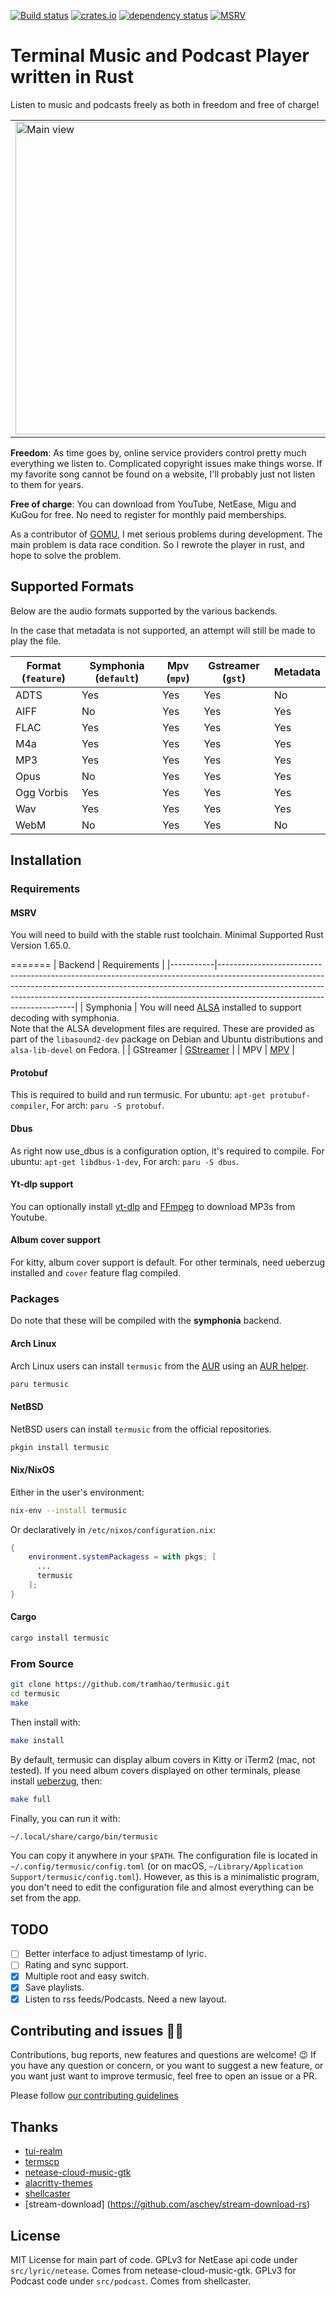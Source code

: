 [![Build status](https://github.com/tramhao/termusic/actions/workflows/build.yml/badge.svg)](https://github.com/tramhao/termusic/actions)
[![crates.io](https://img.shields.io/crates/v/termusic.svg)](https://crates.io/crates/termusic)
[![dependency status](https://deps.rs/repo/github/tramhao/termusic/status.svg)](https://deps.rs/repo/github/tramhao/termusic)
[![MSRV](https://img.shields.io/badge/MSRV-1.65-blue)](https://blog.rust-lang.org/2022/11/03/Rust-1.65.0.html)
# Terminal Music and Podcast Player written in Rust

Listen to music and podcasts freely as both in freedom and free of charge!

<table>
    <tr>
        <td>
            <img src="https://github.com/tramhao/termusic/blob/master/screenshots/main.png?raw=true" alt="Main view" style="width: 500px;"/>
        </td>
        <td>
            <img src="https://github.com/tramhao/termusic/blob/master/screenshots/tageditor.png?raw=true" alt="Tag editor" style="width: 500px;"/>
        </td>
    </tr>
</table>

**Freedom**: As time goes by, online service providers control pretty much everything we listen to.
Complicated copyright issues make things worse. If my favorite song cannot be found on a website, 
I'll probably just not listen to them for years.

**Free of charge**: You can download from YouTube, NetEase, Migu and KuGou for free. No need to 
register for monthly paid memberships.

As a contributor of [GOMU](https://github.com/issadarkthing/gomu), I met serious problems during 
development. The main problem is data race condition. So I rewrote the player in rust, and hope to
solve the problem.

## Supported Formats

Below are the audio formats supported by the various backends.

In the case that metadata is not supported, an attempt will still be made to play the file.

| Format (`feature`) | Symphonia (`default`) | Mpv (`mpv`) | Gstreamer (`gst`) | Metadata |
|--------------------|-----------------------|-------------|-------------------|----------|
| ADTS               | Yes                   | Yes         | Yes               | No       |
| AIFF               | No                    | Yes         | Yes               | Yes      |
| FLAC               | Yes                   | Yes         | Yes               | Yes      |
| M4a                | Yes                   | Yes         | Yes               | Yes      |
| MP3                | Yes                   | Yes         | Yes               | Yes      |
| Opus               | No                    | Yes         | Yes               | Yes      |
| Ogg Vorbis         | Yes                   | Yes         | Yes               | Yes      |
| Wav                | Yes                   | Yes         | Yes               | Yes      |
| WebM               | No                    | Yes         | Yes               | No       |

## Installation

### Requirements

#### MSRV
You will need to build with the stable rust toolchain. Minimal Supported Rust Version 1.65.0.


=======
| Backend   | Requirements                                                                                                                                                                                                                                                                       |
|-----------|------------------------------------------------------------------------------------------------------------------------------------------------------------------------------------------------------------------------------------------------------------------------------------|
| Symphonia | You will need [ALSA](https://alsa-project.org) installed to support decoding with symphonia.<br />Note that the ALSA development files are required. These are provided as part of the `libasound2-dev` package on Debian and Ubuntu distributions and `alsa-lib-devel` on Fedora. |
| GStreamer | [GStreamer](https://gstreamer.freedesktop.org)                                                                                                                                                                                                                                     |
| MPV       | [MPV](https://mpv.io/)                                                                                                                                                                                                                                                             |

#### Protobuf

This is required to build and run termusic. For ubuntu: `apt-get protubuf-compiler`, For arch: `paru -S protobuf`.

#### Dbus

As right now use_dbus is a configuration option, it's required to compile. For ubuntu: `apt-get libdbus-1-dev`, For arch: `paru -S dbus`.

#### Yt-dlp support

You can optionally install [yt-dlp](https://github.com/yt-dlp/yt-dlp/) and [FFmpeg](https://www.ffmpeg.org/download.html) to download MP3s from Youtube.

#### Album cover support

For kitty, album cover support is default. For other terminals, need ueberzug installed and `cover` feature flag compiled.

### Packages

Do note that these will be compiled with the **symphonia** backend.

#### Arch Linux

Arch Linux users can install `termusic` from the [AUR](https://aur.archlinux.org/) using an [AUR helper](https://wiki.archlinux.org/index.php/AUR_helpers).

```bash
paru termusic
```

#### NetBSD

NetBSD users can install `termusic` from the official repositories.

```bash
pkgin install termusic
```
#### Nix/NixOS

Either in the user's environment:

```bash
nix-env --install termusic
```

Or declaratively in `/etc/nixos/configuration.nix`:

```nix
{
    environment.systemPackagess = with pkgs; [
      ...
      termusic
    ];
}
```

#### Cargo

```bash
cargo install termusic
```

### From Source

```bash
git clone https://github.com/tramhao/termusic.git
cd termusic
make
```

Then install with:

```bash
make install
```

By default, termusic can display album covers in Kitty or iTerm2 (mac, not tested).
If you need album covers displayed on other terminals, please install [ueberzug](https://github.com/seebye/ueberzug), then:

```bash
make full
```

Finally, you can run it with:

```bash
~/.local/share/cargo/bin/termusic
```

You can copy it anywhere in your `$PATH`. The configuration file is located in `~/.config/termusic/config.toml` (or on macOS, `~/Library/Application Support/termusic/config.toml`).
However, as this is a minimalistic program, you don't need to edit the configuration file and almost everything can be set from the app.

## TODO
- [ ] Better interface to adjust timestamp of lyric.
- [ ] Rating and sync support.
- [x] Multiple root and easy switch.
- [x] Save playlists.
- [x] Listen to rss feeds/Podcasts. Need a new layout.

## Contributing and issues 🤝🏻

Contributions, bug reports, new features and questions are welcome! 😉
If you have any question or concern, or you want to suggest a new feature, or you want just want to improve termusic, feel free to open an issue or a PR.

Please follow [our contributing guidelines](CONTRIBUTING.md)


## Thanks
- [tui-realm](https://github.com/veeso/tui-realm) 
- [termscp](https://github.com/veeso/termscp)
- [netease-cloud-music-gtk](https://github.com/gmg137/netease-cloud-music-gtk)
- [alacritty-themes](https://github.com/rajasegar/alacritty-themes)
- [shellcaster](https://github.com/jeff-hughes/shellcaster)
- [stream-download] (https://github.com/aschey/stream-download-rs)

## License

MIT License for main part of code.
GPLv3 for NetEase api code under `src/lyric/netease`. Comes from netease-cloud-music-gtk.
GPLv3 for Podcast code under `src/podcast`. Comes from shellcaster.
